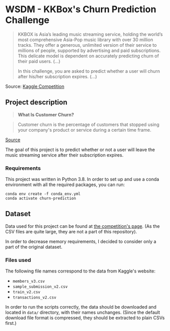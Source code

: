 # WSDM - KKBox's Churn Prediction Challenge

>KKBOX is Asia’s leading music streaming service, holding the world’s most
>comprehensive Asia-Pop music library with over 30 million tracks.
>They offer a generous, unlimited version of their service to millions of
>people, supported by advertising and paid subscriptions. This delicate
>model is dependent on accurately predicting churn of their paid users. (...)
>
>In this challenge, you are asked to predict whether a user will churn
>after his/her subscription expires. (...)


Source: [Kaggle Competition](https://www.kaggle.com/c/kkbox-churn-prediction-challenge/overview)


## Project description

> **What Is Customer Churn?**

> Customer churn is the percentage of customers that stopped using your company's product or service during a certain time frame.

[Source](https://blog.hubspot.com/service/what-is-customer-churn)


The goal of this project is to predict whether or not a user
will leave the music streaming service after their subscription expires.


### Requirements

This project was written in Python 3.8. In order to set up and use a conda environment
with all the required packages, you can run:
```
conda env create -f conda_env.yml
conda activate churn-prediction
```

## Dataset

Data used for this project can be found at [the competition's page](https://www.kaggle.com/c/kkbox-churn-prediction-challenge/data).
(As the CSV files are quite large, they are not a part of this repository).

In order to decrease memory requirements, I decided to consider only a part of the original dataset.

### Files used

The following file names correspond to the data from Kaggle's website:

* `members_v3.csv`
* `sample_submission_v2.csv`
* `train_v2.csv`
* `transactions_v2.csv`

In order to run the scripts correctly, the data should be downloaded
and located in `data/` directory, with their names unchanges.
(Since the default download file format is compressed, they should be extracted
  to plain CSVs first.)
